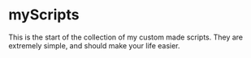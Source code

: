 # myScripts
This is the start of the collection of my custom made scripts. They are extremely simple, and should make your life easier.
